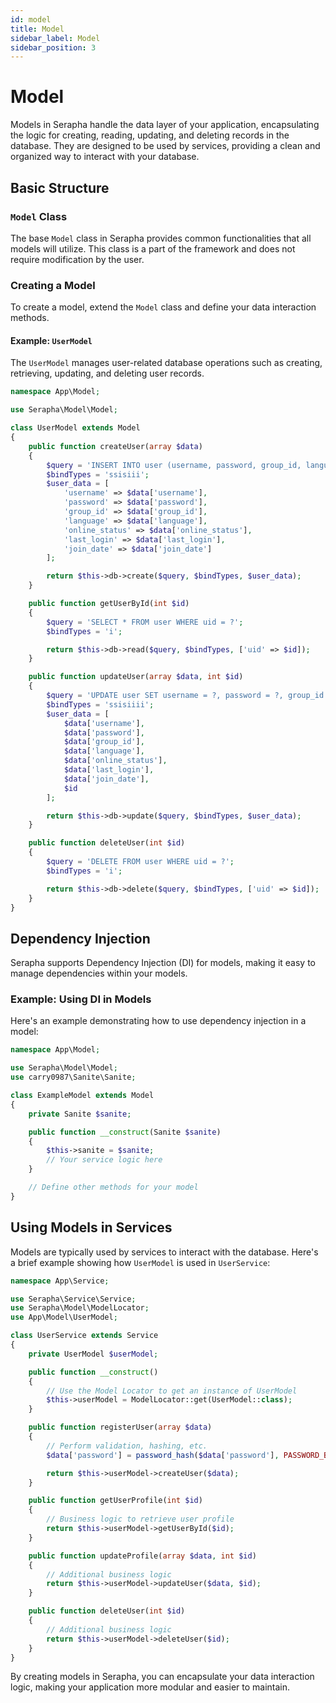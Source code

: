 ```yaml
---
id: model
title: Model
sidebar_label: Model
sidebar_position: 3
---
```


# Model

Models in Serapha handle the data layer of your application, encapsulating the logic for creating, reading, updating, and deleting records in the database. They are designed to be used by services, providing a clean and organized way to interact with your database.

## Basic Structure

### `Model` Class

The base `Model` class in Serapha provides common functionalities that all models will utilize. This class is a part of the framework and does not require modification by the user.

### Creating a Model

To create a model, extend the `Model` class and define your data interaction methods.

#### Example: `UserModel`

The `UserModel` manages user-related database operations such as creating, retrieving, updating, and deleting user records.

```php title="app/Model/UserModel.php"
namespace App\Model;

use Serapha\Model\Model;

class UserModel extends Model
{
    public function createUser(array $data)
    {
        $query = 'INSERT INTO user (username, password, group_id, language, online_status, last_login, join_date) VALUES (?,?,?,?,?,?,?)';
        $bindTypes = 'ssisiii';
        $user_data = [
            'username' => $data['username'],
            'password' => $data['password'],
            'group_id' => $data['group_id'],
            'language' => $data['language'],
            'online_status' => $data['online_status'],
            'last_login' => $data['last_login'],
            'join_date' => $data['join_date']
        ];

        return $this->db->create($query, $bindTypes, $user_data);
    }

    public function getUserById(int $id)
    {
        $query = 'SELECT * FROM user WHERE uid = ?';
        $bindTypes = 'i';

        return $this->db->read($query, $bindTypes, ['uid' => $id]);
    }

    public function updateUser(array $data, int $id)
    {
        $query = 'UPDATE user SET username = ?, password = ?, group_id = ?, language = ?, online_status = ?, last_login = ?, join_date = ? WHERE uid = ?';
        $bindTypes = 'ssisiiii';
        $user_data = [
            $data['username'], 
            $data['password'], 
            $data['group_id'], 
            $data['language'], 
            $data['online_status'], 
            $data['last_login'], 
            $data['join_date'], 
            $id
        ];

        return $this->db->update($query, $bindTypes, $user_data);
    }

    public function deleteUser(int $id)
    {
        $query = 'DELETE FROM user WHERE uid = ?';
        $bindTypes = 'i';

        return $this->db->delete($query, $bindTypes, ['uid' => $id]);
    }
}
```

## Dependency Injection

Serapha supports Dependency Injection (DI) for models, making it easy to manage dependencies within your models.

### Example: Using DI in Models

Here's an example demonstrating how to use dependency injection in a model:

```php
namespace App\Model;

use Serapha\Model\Model;
use carry0987\Sanite\Sanite;

class ExampleModel extends Model
{
    private Sanite $sanite;

    public function __construct(Sanite $sanite)
    {
        $this->sanite = $sanite;
        // Your service logic here
    }

    // Define other methods for your model
}
```

## Using Models in Services

Models are typically used by services to interact with the database. Here's a brief example showing how `UserModel` is used in `UserService`:

```php title="app/Service/UserService.php"
namespace App\Service;

use Serapha\Service\Service;
use Serapha\Model\ModelLocator;
use App\Model\UserModel;

class UserService extends Service
{
    private UserModel $userModel;

    public function __construct()
    {
        // Use the Model Locator to get an instance of UserModel
        $this->userModel = ModelLocator::get(UserModel::class);
    }

    public function registerUser(array $data)
    {
        // Perform validation, hashing, etc.
        $data['password'] = password_hash($data['password'], PASSWORD_BCRYPT);

        return $this->userModel->createUser($data);
    }

    public function getUserProfile(int $id)
    {
        // Business logic to retrieve user profile
        return $this->userModel->getUserById($id);
    }

    public function updateProfile(array $data, int $id)
    {
        // Additional business logic
        return $this->userModel->updateUser($data, $id);
    }

    public function deleteUser(int $id)
    {
        // Additional business logic
        return $this->userModel->deleteUser($id);
    }
}
```

By creating models in Serapha, you can encapsulate your data interaction logic, making your application more modular and easier to maintain.
